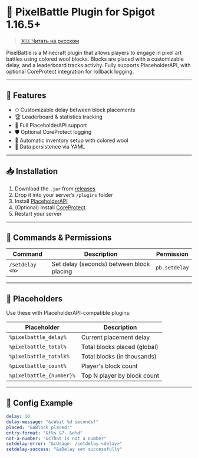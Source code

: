# 🎨 PixelBattle Plugin for Spigot 1.16.5+

> [🇷🇺 Читать на русском](./README_RU.MD)

PixelBattle is a Minecraft plugin that allows players to engage in pixel art battles using colored wool blocks. Blocks are placed with a customizable delay, and a leaderboard tracks activity. Fully supports PlaceholderAPI, with optional CoreProtect integration for rollback logging.

---

## 🚀 Features

- ⏱ Customizable delay between block placements
- 🏆 Leaderboard & statistics tracking
- 🧩 Full PlaceholderAPI support
- 🛡 Optional CoreProtect logging
- 🧱 Automatic inventory setup with colored wool
- 💾 Data persistence via YAML

---

## 📥 Installation

1. Download the `.jar` from [releases](https://github.com/YOUR-USERNAME/PixelBattlePlugin/releases)
2. Drop it into your server’s `/plugins` folder
3. Install [PlaceholderAPI](https://github.com/PlaceholderAPI/PlaceholderAPI)
4. (Optional) Install [CoreProtect](https://github.com/PlayPro/CoreProtect)
5. Restart your server

---

## 📜 Commands & Permissions

| Command         | Description                                | Permission     |
|-----------------|--------------------------------------------|----------------|
| `/setdelay <n>` | Set delay (seconds) between block placing  | `pb.setdelay`  |

---

## 🧩 Placeholders

Use these with PlaceholderAPI-compatible plugins:

| Placeholder               | Description                            |
|---------------------------|----------------------------------------|
| `%pixelbattle_delay%`     | Current placement delay                |
| `%pixelbattle_total%`     | Total blocks placed (global)           |
| `%pixelbattle_totalk%`    | Total blocks (in thousands)            |
| `%pixelbattle_count%`     | Player's block count                   |
| `%pixelbattle_{number}%`  | Top N player by block count            |

---

## 🧱 Config Example

```yaml
delay: 10
delay-message: "&cWait %d seconds!"
placed: "&aBlock placed!"
entry-format: "&f%s &7- &e%d"
not-a-number: "&cThat is not a number"
setdelay-error: "&cUsage: /setdelay <delay>"
setdelay-success: "&aDelay set successfully"
```

